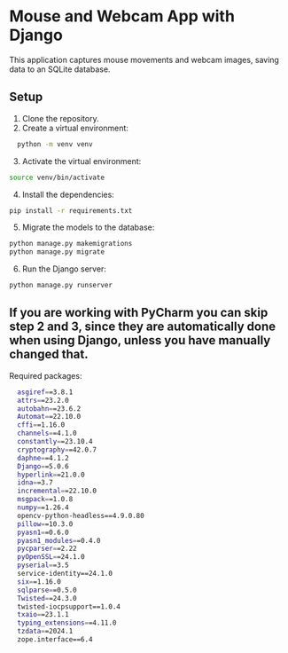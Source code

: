 # Mouse and Webcam App with Django

This application captures mouse movements and webcam images, saving data to an SQLite database.

## Setup

1. Clone the repository.
2. Create a virtual environment:
```bash
  python -m venv venv
```
3. Activate the virtual environment:
  ```bash
  source venv/bin/activate
  ```
4. Install the dependencies:
  ```bash
  pip install -r requirements.txt
  ```
5. Migrate the models to the database:
  ```bash
  python manage.py makemigrations
  python manage.py migrate
  ```
6. Run the Django server:
  ```bash
  python manage.py runserver
  ```
## If you are working with PyCharm you can skip step 2 and 3, since they are automatically done when using Django, unless you have manually changed that.

Required packages:
```bash
  asgiref==3.8.1
  attrs==23.2.0
  autobahn==23.6.2
  Automat==22.10.0
  cffi==1.16.0
  channels==4.1.0
  constantly==23.10.4
  cryptography==42.0.7
  daphne==4.1.2
  Django==5.0.6
  hyperlink==21.0.0
  idna==3.7
  incremental==22.10.0
  msgpack==1.0.8
  numpy==1.26.4
  opencv-python-headless==4.9.0.80
  pillow==10.3.0
  pyasn1==0.6.0
  pyasn1_modules==0.4.0
  pycparser==2.22
  pyOpenSSL==24.1.0
  pyserial==3.5
  service-identity==24.1.0
  six==1.16.0
  sqlparse==0.5.0
  Twisted==24.3.0
  twisted-iocpsupport==1.0.4
  txaio==23.1.1
  typing_extensions==4.11.0
  tzdata==2024.1
  zope.interface==6.4
```
